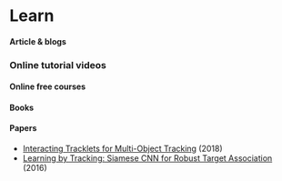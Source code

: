 Learn
======================

#### Article & blogs


### Online tutorial videos

#### Online free courses


#### Books


#### Papers
- [Interacting Tracklets for Multi-Object Tracking](https://ieeexplore.ieee.org/document/8370670/) (2018)
- [Learning by Tracking: Siamese CNN for Robust Target Association](https://ieeexplore.ieee.org/document/7789549) (2016)


